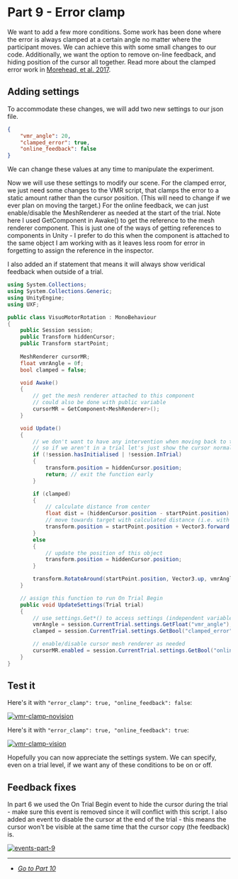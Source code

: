 # Part 9 - Error clamp

We want to add a few more conditions. Some work has been done where the error is always clamped at a certain angle no matter where the participant moves. We can achieve this with some small changes to our code. Additionally, we want the option to remove on-line feedback, and hiding position of the cursor all together. Read more about the clamped error work in [Morehead, et al. 2017](https://www.ncbi.nlm.nih.gov/pmc/articles/PMC5505262/).

## Adding settings

To accommodate these changes, we will add two new settings to our json file.

```json
{
    "vmr_angle": 20,
    "clamped_error": true,
    "online_feedback": false
}
```

We can change these values at any time to manipulate the experiment.

Now we will use these settings to modify our scene. For the clamped error, we just need some changes to the VMR script, that clamps the error to a static amount rather than the cursor position. (This will need to change if we ever plan on moving the target.) For the online feedback, we can just enable/disable the MeshRenderer as needed at the start of the trial. Note here I used GetComponent in Awake() to get the reference to the mesh renderer component. This is just one of the ways of getting references to components in Unity - I prefer to do this when the component is attached to the same object I am working with as it leaves less room for error in forgetting to assign the reference in the inspector. 

I also added an if statement that means it will always show veridical feedback when outside of a trial. 

```cs
using System.Collections;
using System.Collections.Generic;
using UnityEngine;
using UXF;

public class VisuoMotorRotation : MonoBehaviour
{
    public Session session;
    public Transform hiddenCursor;
    public Transform startPoint;
    
    MeshRenderer cursorMR;
    float vmrAngle = 0f;
    bool clamped = false;

    void Awake()
    {
        // get the mesh renderer attached to this component
        // could also be done with public variable
        cursorMR = GetComponent<MeshRenderer>();
    }

    void Update()
    {
        // we don't want to have any intervention when moving back to the start point
        // so if we aren't in a trial let's just show the cursor normally
        if (!session.hasInitialised | !session.InTrial)
        {
            transform.position = hiddenCursor.position;
            return; // exit the function early
        }

        if (clamped)
        {
            // calculate distance from center
            float dist = (hiddenCursor.position - startPoint.position).magnitude;
            // move towards target with calculated distance (i.e. with 0 error)
            transform.position = startPoint.position + Vector3.forward * dist;
        }
        else
        {
            // update the position of this object
            transform.position = hiddenCursor.position;
        }

        transform.RotateAround(startPoint.position, Vector3.up, vmrAngle);
    }

    // assign this function to run On Trial Begin
    public void UpdateSettings(Trial trial)
    {
        // use settings.Get*() to access settings (independent variables)
        vmrAngle = session.CurrentTrial.settings.GetFloat("vmr_angle");
        clamped = session.CurrentTrial.settings.GetBool("clamped_error");

        // enable/disable cursor mesh renderer as needed
        cursorMR.enabled = session.CurrentTrial.settings.GetBool("online_feedback");
    }
}
```

## Test it

Here's it with `"error_clamp": true, "online_feedback": false`:

[![vmr-clamp-novision](/uxf-tutorial/images/vmr-clamp-novision.gif)](/uxf-tutorial/images/vmr-clamp-novision.gif)

Here's it with `"error_clamp": true, "online_feedback": true`:

[![vmr-clamp-vision](/uxf-tutorial/images/vmr-clamp-vision.gif)](/uxf-tutorial/images/vmr-clamp-vision.gif)

Hopefully you can now appreciate the settings system. We can specify, even on a trial level, if we want any of these conditions to be on or off.

## Feedback fixes

In part 6 we used the On Trial Begin event to hide the cursor during the trial - make sure this event is removed since it will conflict with this script. I also added an event to disable the cursor at the end of the trial - this means the cursor won't be visible at the same time that the cursor copy (the feedback) is.

[![events-part-9](/uxf-tutorial/images/events-part-9.png)](/uxf-tutorial/images/events-part-9.png)

---

* [*Go to Part 10*](/uxf-tutorial/part-10)